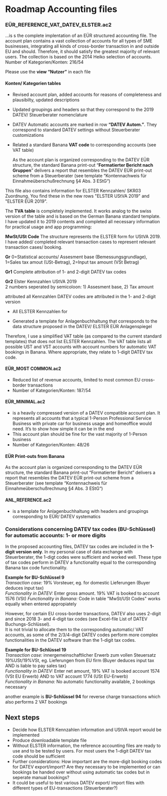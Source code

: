 # Roadmap Accounting files

### EÜR_REFERENCE_VAT_DATEV_ELSTER.ac2
...is s the complete implentation of an EÜR structured accounting file. The account plan contains a vast collection of accounts for all types of SME businesses, integrating all kinds of cross-border transaction in and outside EU and should. Therefore, it should satisfy the greatest majority of relevant users. The collection is based on the 2014 Heiko selection of accounts. Number of Kategorien/Konten: 216/54

Please use the **view “Nutzer”** in each file

#### Konten/ Kategorien tables
* Revised account plan, added accounts for reasons of completeness and plausibilty, updated descriptions
* Updated groupings and headers so that they correspond to the 2019 DATEV/ Steuerberater nomenclature
* DATEV Automatic accounts are marked in row **“DATEV Autom.”**. They correspond to standard DATEV settings without Steuerberater customizations
* Related a standard Banana **VAT code** to corresponding accounts (see VAT table)

    As the account plan is organized corresponding to the DATEV EÜR structure, the standard Banana print-out “**Formatierter Bericht nach Gruppen**” delivers a report that resembles the DATEV EÜR print-out scheme from a Steuerberater (see template “Kontennachweis für Einnahmeüberschußrechnung §4 Abs. 3 EStG“)

This file also contains information for ELSTER Kennzahlen/ SKR03 Zuordnung. You find these in the new rows "ELSTER UStVA 2019" and "ELSTER EÜR 2019".





The **TVA table** is completely implemented. It works analog to the swiss version of the table and is based on the German Banana standard template. I have updated it to 2019 contents and completed all necessary information for practical usage and app programming:

**MwSt/USt Code** The structure represents the ELSTER form for UStVA 2019. I have added/ completed relevant transaction cases to represent relevant transaction cases/ booking.

**Gr** 0=Statistical accounts/ Assesment base (Bemessungsgrundlage), 1=Sales tax amout (USt-Betrag), 2=Input tax amount (VSt Betrag)

**Gr1** Complete attribution of 1- and 2-digit DATEV tax codes

**Gr2** Elster Kennzahlen UStVA 2019  
2 numbers seperated by semicoloon: 1) Assesment base, 2) Tax amount

attributed all Kennzahlen
DATEV codes are attributed in the 1- and 2-digit version
* All ELSTER Kennzahlen for

* Generated a template for Anlagenbuchhaltung that corresponds to the data structure proposed in the DATEV/ ELSTER EÜR Anlagenspiegel

Therefore, I use a simplified VAT table (as compared to the current standard templates) that does not list ELSTER Kennzahlen. The VAT table lists all possible UST and VST accounts with account numbers for automatic VAT bookings in Banana. Where appropriate, they relate to 1-digit DATEV tax code.


#### EÜR_MOST COMMON.ac2
*	Reduced list of revenue accounts, limited to most common EU cross-border transactions
*	Number of Kategorien/Konten: 187/54

#### EÜR_MINIMAL.ac2
*	is a heavily compressed version of a DATEV compatible account plan. It represents all accounts that a typical 1-Person Professional Service Business with private car for business usage and homeoffice would need. It’s to show how simple it can be in the end
*	This account plan should be fine for the vast majority of 1-Person business
*	Number of Kategorien/Konten: 48/26

#### EÜR Print-outs from Banana
As the account plan is organized corresponding to the DATEV EÜR structure, the standard Banana print-out “Formatierter Bericht” delivers a report that resembles the DATEV EÜR print-out scheme from a Steuerberater (see template “Kontennachweis für Einnahmeüberschußrechnung §4 Abs. 3 EStG“)   

#### ANL_REFERENCE.ac2
*	is a template for Anlagenbuchhaltung with headers and groupings corresponding to EÜR/ DATEV systematics



### Considerations concerning DATEV tax codes (BU-Schlüssel) for automatic accounts: 1- or more digits

In the proposed accounting files, DATEV tax codes are included in the **1-digit version only**. In my personal case of data exchange with Steuerberater, the 1-digt codes were sufficient and worked well. These type of tax codes perform in DATEV a functionality equal to the corresponding Banana tax code functionality.  

**Example for BU-Schlüssel 9**  
*Transaction case:* 19% Vorsteuer, eg. for domestic Lieferungen (Buyer deduces input tax)  
*Functionality in DATEV:* Enter gross amount. 19% VAT is booked to account 1576 (VSt)
*Functionality in Banana:* Code in table "MwSt/USt Codes" works equally when entered appropiately  
 
However, for certain EU cross-border transactions, DATEV also uses 2-digit and since 2018 3- and 4-digit tax codes (see Excel-file List of DATEV Buchungs-Schlüssel).  
It is not trivial to allocate them to the corresponding automatic/ VAT accounts, as some of the 2/3/4-digit DATEV codes perform more complex functionalities in the DATEV software than the 1-digit tax codes. 

**Example for BU-Schlüssel 19**   
*Transaction case:*	innergemeinschaftlicher Erwerb zum vollen Steuersatz 19%USt/19%VSt, eg. Lieferungen from EU firm (Buyer deduces input tax AND is liable to pay sales tax)   
*Functionality in DATEV:* Enter net amount, 19% VAT is booked account 1574 (VSt EU Erwerb) AND to VAT account 1774 (USt EU-Erwerb)  
*Functionality in Banana:* No automatic functionality available, 2 bookings necessary  

another example is **BU-Schlüssel 94** for reverse charge transactions which also performs 2 VAT bookings

## Next steps
* Decide how ELSTER Kennzahlen information and UStVA report would be implemented
* Produce downloadable template file
* Without ELSTER information, the reference accounting files are ready to use and to be tested by users. For most users the 1-digit DATEV tax code should be sufficient
* Further considerations: How important are the more-digit booking codes for DATEV export/import? Are they necessary to be implemented or can bookings be handed over without using automatic tax codes but in seperate manual bookings?
* It could be useful to test various DATEV export/ import files with different types of EU-transactions (Steuerberater?)  
    

